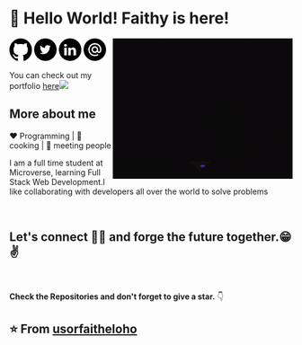 
  
# 👋 Hello World!  Faithy is here!

 [<img src="https://github.com/usorfaitheloho/usorfaitheloho/blob/main/assets/github.png" alt="github logo" width="40">](https://github.com/usorfaitheloho)    [<img src="https://github.com/usorfaitheloho/usorfaitheloho/blob/main/assets/Twitter.png" width="40">](https://twitter.com/faithusor16)   [<img src="https://github.com/usorfaitheloho/usorfaitheloho/blob/main/assets/link.png" alt="linkedin logo" width="40">](https://www.linkedin.com/in/faith-usor) <img align="right" alt="Person coding gif" src="https://github.com/usorfaitheloho/usorfaitheloho/blob/main/assets/giphy.gif" height="250" width="320" />    [<img src="https://github.com/usorfaitheloho/usorfaitheloho/blob/main/assets/email.png" alt="gmaillogo" width="40">](usorfaitheloho@gmail.com)
 
<p>You can check out my portfolio <a href=" https://usorfaitheloho.github.io/Portfolio/">here</a><img src="https://media.giphy.com/media/cKPse5DZaptID3YAMK/giphy.gif" width="60"></p>

 ## More about me
  
:heart: Programming | :black_heart: cooking | :blue_heart: meeting people
 
I am a full time student at Microverse, learning Full Stack Web Development.I like collaborating with developers all over the world to solve problems

<br/>

<h2> Let's connect 👨‍💻 and forge the future together.😁✌   </h2> 

</br>


**Check the Repositories and don't forget to give a star.** 👇

:star: From [usorfaitheloho](https://github.com/usorfaitheloho)
-------








